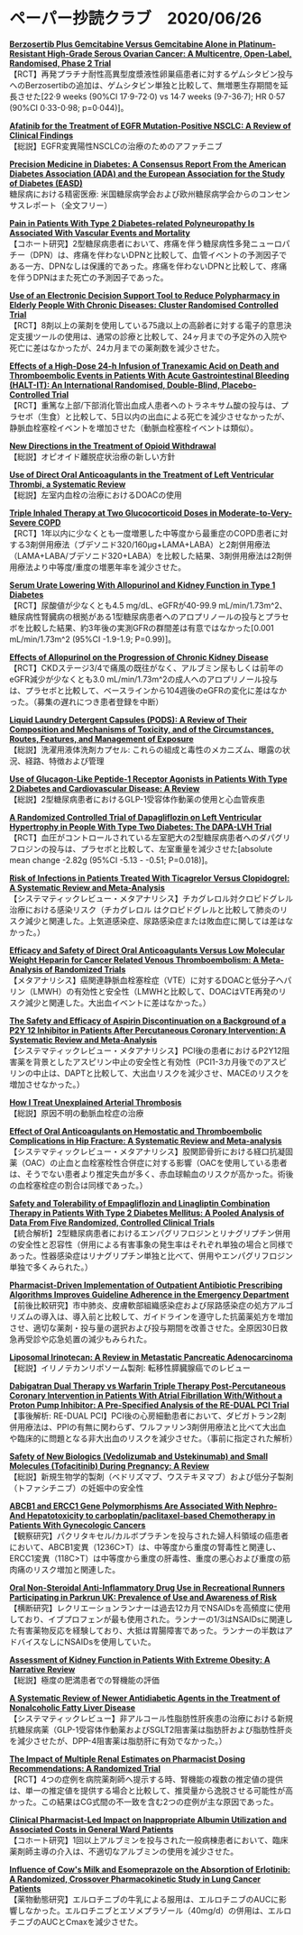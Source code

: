 # ペーパー抄読クラブ　2020/06/26

[**Berzosertib Plus Gemcitabine Versus Gemcitabine Alone in Platinum-Resistant High-Grade Serous Ovarian Cancer: A Multicentre, Open-Label, Randomised, Phase 2 Trial**](https://pubmed.ncbi.nlm.nih.gov/32553118/)  
【RCT】再発プラチナ耐性高異型度漿液性卵巣癌患者に対するゲムシタビン投与へのBerzosertibの追加は、ゲムシタビン単独と比較して、無増悪生存期間を延長させた[22·9 weeks (90%CI 17·9-72·0) vs 14·7 weeks (9·7-36·7); HR 0·57 (90%CI 0·33-0·98; p=0·044)]。

[**Afatinib for the Treatment of EGFR Mutation-Positive NSCLC: A Review of Clinical Findings**](https://pubmed.ncbi.nlm.nih.gov/32567494/)  
【総説】EGFR変異陽性NSCLCの治療のためのアファチニブ

[**Precision Medicine in Diabetes: A Consensus Report From the American Diabetes Association (ADA) and the European Association for the Study of Diabetes (EASD)**](https://pubmed.ncbi.nlm.nih.gov/32561617/)  
糖尿病における精密医療: 米国糖尿病学会および欧州糖尿病学会からのコンセンサスレポート（全文フリー）

[**Pain in Patients With Type 2 Diabetes-related Polyneuropathy Is Associated With Vascular Events and Mortality**](https://pubmed.ncbi.nlm.nih.gov/32575118/)  
【コホート研究】2型糖尿病患者において、疼痛を伴う糖尿病性多発ニューロパチー（DPN）は、疼痛を伴わないDPNと比較して、血管イベントの予測因子である一方、DPNなしは保護的であった。疼痛を伴わないDPNと比較して、疼痛を伴うDPNはまた死亡の予測因子であった。

[**Use of an Electronic Decision Support Tool to Reduce Polypharmacy in Elderly People With Chronic Diseases: Cluster Randomised Controlled Trial**](https://pubmed.ncbi.nlm.nih.gov/32554566/)  
【RCT】8剤以上の薬剤を使用している75歳以上の高齢者に対する電子的意思決定支援ツールの使用は、通常の診療と比較して、24ヶ月までの予定外の入院や死亡に差はなかったが、24カ月までの薬剤数を減少させた。

[**Effects of a High-Dose 24-h Infusion of Tranexamic Acid on Death and Thromboembolic Events in Patients With Acute Gastrointestinal Bleeding (HALT-IT): An International Randomised, Double-Blind, Placebo-Controlled Trial**](https://pubmed.ncbi.nlm.nih.gov/32563378/)  
【RCT】重篤な上部/下部消化管出血成人患者へのトラネキサム酸の投与は、プラセボ（生食）と比較して、5日以内の出血による死亡を減少させなかったが、静脈血栓塞栓イベントを増加させた（動脈血栓塞栓イベントは類似）。

[**New Directions in the Treatment of Opioid Withdrawal**](https://pubmed.ncbi.nlm.nih.gov/32563380/)  
【総説】オピオイド離脱症状治療の新しい方針

[**Use of Direct Oral Anticoagulants in the Treatment of Left Ventricular Thrombi, a Systematic Review**](https://pubmed.ncbi.nlm.nih.gov/32565258/)  
【総説】左室内血栓の治療におけるDOACの使用

[**Triple Inhaled Therapy at Two Glucocorticoid Doses in Moderate-to-Very-Severe COPD**](https://pubmed.ncbi.nlm.nih.gov/32579807/)  
【RCT】1年以内に少なくとも一度増悪した中等度から最重症のCOPD患者に対する3剤併用療法（ブデソニド320/160μg+LAMA+LABA）と2剤併用療法（LAMA+LABA/ブデソニド320+LABA）を比較した結果、3剤併用療法は2剤併用療法より中等度/重度の増悪年率を減少させた。

[**Serum Urate Lowering With Allopurinol and Kidney Function in Type 1 Diabetes**](https://pubmed.ncbi.nlm.nih.gov/32579810/)  
【RCT】尿酸値が少なくとも4.5 mg/dL、eGFRが40-99.9 mL/min/1.73m^2、糖尿病性腎臓病の根拠がある1型糖尿病患者へのアロプリノールの投与とプラセボを比較した結果、約3年後の実測GFRの群間差は有意ではなかった[0.001 mL/min/1.73m^2 (95%CI -1.9-1.9; P=0.99)]。

[**Effects of Allopurinol on the Progression of Chronic Kidney Disease**](https://pubmed.ncbi.nlm.nih.gov/32579811/)  
【RCT】CKDステージ3/4で痛風の既往がなく、アルブミン尿もしくは前年のeGFR減少が少なくとも3.0 mL/min/1.73m^2の成人へのアロプリノール投与は、プラセボと比較して、ベースラインから104週後のeGFRの変化に差はなかった。（募集の遅れにつき患者登録を中断）

[**Liquid Laundry Detergent Capsules (PODS): A Review of Their Composition and Mechanisms of Toxicity, and of the Circumstances, Routes, Features, and Management of Exposure**](https://pubmed.ncbi.nlm.nih.gov/31130018/)  
【総説】洗濯用液体洗剤カプセル: これらの組成と毒性のメカニズム、曝露の状況、経路、特徴および管理

[**Use of Glucagon-Like Peptide-1 Receptor Agonists in Patients With Type 2 Diabetes and Cardiovascular Disease: A Review**](https://pubmed.ncbi.nlm.nih.gov/32584928/)  
【総説】2型糖尿病患者におけるGLP-1受容体作動薬の使用と心血管疾患

[**A Randomized Controlled Trial of Dapagliflozin on Left Ventricular Hypertrophy in People With Type Two Diabetes: The DAPA-LVH Trial**](https://pubmed.ncbi.nlm.nih.gov/32578850/)  
【RCT】血圧がコントロールされている左室肥大の2型糖尿病患者へのダパグリフロジンの投与は、プラセボと比較して、左室重量を減少させた[absolute mean change -2.82g (95%CI -5.13 - -0.51; P=0.018)]。

[**Risk of Infections in Patients Treated With Ticagrelor Versus Clopidogrel: A Systematic Review and Meta-Analysis**](https://pubmed.ncbi.nlm.nih.gov/32569384/)  
【システマティックレビュー・メタアナリシス】チカグレロル対クロピドグレル治療における感染リスク（チカグレロル はクロピドグレルと比較して肺炎のリスク減少と関連した。上気道感染症、尿路感染症または敗血症に関しては差はなかった。）

[**Efficacy and Safety of Direct Oral Anticoagulants Versus Low Molecular Weight Heparin for Cancer Related Venous Thromboembolism: A Meta-Analysis of Randomized Trials**](https://pubmed.ncbi.nlm.nih.gov/32556105/)  
【メタアナリシス】癌関連静脈血栓塞栓症（VTE）に対するDOACと低分子ヘパリン（LMWH）の有効性と安全性（LMWHと比較して、DOACはVTE再発のリスク減少と関連した。大出血イベントに差はなかった。）

[**The Safety and Efficacy of Aspirin Discontinuation on a Background of a P2Y 12 Inhibitor in Patients After Percutaneous Coronary Intervention: A Systematic Review and Meta-Analysis**](https://pubmed.ncbi.nlm.nih.gov/32551860/)  
【システマティックレビュー・メタアナリシス】PCI後の患者におけるP2Y12阻害薬を背景としたアスピリン中止の安全性と有効性（PCI1-3カ月後でのアスピリンの中止は、DAPTと比較して、大出血リスクを減少させ、MACEのリスクを増加させなかった。）

[**How I Treat Unexplained Arterial Thrombosis**](https://pubmed.ncbi.nlm.nih.gov/32584955/)  
【総説】原因不明の動脈血栓症の治療

[**Effect of Oral Anticoagulants on Hemostatic and Thromboembolic Complications in Hip Fracture: A Systematic Review and Meta-analysis**](https://pubmed.ncbi.nlm.nih.gov/32574420/)  
【システマティックレビュー・メタアナリシス】股関節骨折における経口抗凝固薬（OAC）の止血と血栓塞栓性合併症に対する影響（OACを使用している患者は、そうでない患者より推定失血が多く、赤血球輸血のリスクが高かった。術後の血栓塞栓症の割合は同様であった。）

[**Safety and Tolerability of Empagliflozin and Linagliptin Combination Therapy in Patients With Type 2 Diabetes Mellitus: A Pooled Analysis of Data From Five Randomized, Controlled Clinical Trials**](https://pubmed.ncbi.nlm.nih.gov/32552153/)  
【統合解析】2型糖尿病患者におけるエンパグリフロジンとリナグリプチン併用の安全性と忍容性（併用による有害事象の発生率はそれぞれ単独の場合と同様であった。性器感染症はリナグリプチン単独と比べて、併用やエンパグリフロジン単独で多くみられた。） 

[**Pharmacist-Driven Implementation of Outpatient Antibiotic Prescribing Algorithms Improves Guideline Adherence in the Emergency Department**](https://pubmed.ncbi.nlm.nih.gov/32552406/)  
【前後比較研究】市中肺炎、皮膚軟部組織感染症および尿路感染症の処方アルゴリズムの導入は、導入前と比較して、ガイドラインを遵守した抗菌薬処方を増加させ、適切な薬剤・投与量の選択および投与期間を改善させた。全原因30日救急再受診や応急処置の減少もみられた。

[**Liposomal Irinotecan: A Review in Metastatic Pancreatic Adenocarcinoma**](https://pubmed.ncbi.nlm.nih.gov/32557396/)  
【総説】イリノテカンリポソーム製剤: 転移性膵臓腺癌でのレビュー

[**Dabigatran Dual Therapy vs Warfarin Triple Therapy Post-Percutaneous Coronary Intervention in Patients With Atrial Fibrillation With/Without a Proton Pump Inhibitor: A Pre-Specified Analysis of the RE-DUAL PCI Trial**](https://pubmed.ncbi.nlm.nih.gov/32562206/)  
【事後解析: RE-DUAL PCI】PCI後の心房細動患者において、ダビガトラン2剤併用療法は、PPIの有無に関わらず、ワルファリン3剤併用療法と比べて大出血や臨床的に問題となる非大出血のリスクを減少させた。（事前に指定された解析） 

[**Safety of New Biologics (Vedolizumab and Ustekinumab) and Small Molecules (Tofacitinib) During Pregnancy: A Review**](https://pubmed.ncbi.nlm.nih.gov/32562207/)  
【総説】新規生物学的製剤（ベドリズマブ、ウステキヌマブ）および低分子製剤（トファシチニブ）の妊娠中の安全性

[**ABCB1 and ERCC1 Gene Polymorphisms Are Associated With Nephro- And Hepatotoxicity to carboplatin/paclitaxel-based Chemotherapy in Patients With Gynecologic Cancers**](https://pubmed.ncbi.nlm.nih.gov/32564116/)  
【観察研究】パクリタキセル/カルボプラチンを投与された婦人科領域の癌患者において、ABCB1変異（1236C>T）は、中等度から重度の腎毒性と関連し、ERCC1変異（118C>T）は中等度から重度の肝毒性、重度の悪心および重度の筋肉痛のリスク増加と関連した。

[**Oral Non-Steroidal Anti-Inflammatory Drug Use in Recreational Runners Participating in Parkrun UK: Prevalence of Use and Awareness of Risk**](https://pubmed.ncbi.nlm.nih.gov/32567142/)  
【横断研究】レクリエーションランナーは過去12カ月でNSAIDsを高頻度に使用しており、イブプロフェンが最も使用された。ランナーの1/3はNSAIDsに関連した有害薬物反応を経験しており、大抵は胃腸障害であった。ランナーの半数はアドバイスなしにNSAIDsを使用していた。

[**Assessment of Kidney Function in Patients With Extreme Obesity: A Narrative Review**](https://pubmed.ncbi.nlm.nih.gov/32567362/)  
【総説】極度の肥満患者での腎機能の評価

[**A Systematic Review of Newer Antidiabetic Agents in the Treatment of Nonalcoholic Fatty Liver Disease**](https://pubmed.ncbi.nlm.nih.gov/32571083/)  
【システマティックレビュー】非アルコール性脂肪性肝疾患の治療における新規抗糖尿病薬（GLP-1受容体作動薬およびSGLT2阻害薬は脂肪肝および脂肪性肝炎を減少させたが、DPP-4阻害薬は脂肪肝に有効でなかった。）

[**The Impact of Multiple Renal Estimates on Pharmacist Dosing Recommendations: A Randomized Trial**](https://pubmed.ncbi.nlm.nih.gov/32578433/)  
【RCT】4つの症例を病院薬剤師へ提示する時、腎機能の複数の推定値の提供は、単一の推定値を提供する場合と比較して、推奨量から逸脱させる可能性が高かった。この結果はCG式間の不一致を含む2つの症例が主な原因であった。

[**Clinical Pharmacist-Led Impact on Inappropriate Albumin Utilization and Associated Costs in General Ward Patients**](https://pubmed.ncbi.nlm.nih.gov/32578446/)  
【コホート研究】1回以上アルブミンを投与された一般病棟患者において、臨床薬剤師主導の介入は、不適切なアルブミンの使用を減少させた。

[**Influence of Cow's Milk and Esomeprazole on the Absorption of Erlotinib: A Randomized, Crossover Pharmacokinetic Study in Lung Cancer Patients**](https://pubmed.ncbi.nlm.nih.gov/32557346/)  
【薬物動態研究】エルロチニブの牛乳による服用は、エルロチニブのAUCに影響しなかった。エルロチニブとエソメプラゾール（40mg/d）の併用は、エルロチニブのAUCとCmaxを減少させた。